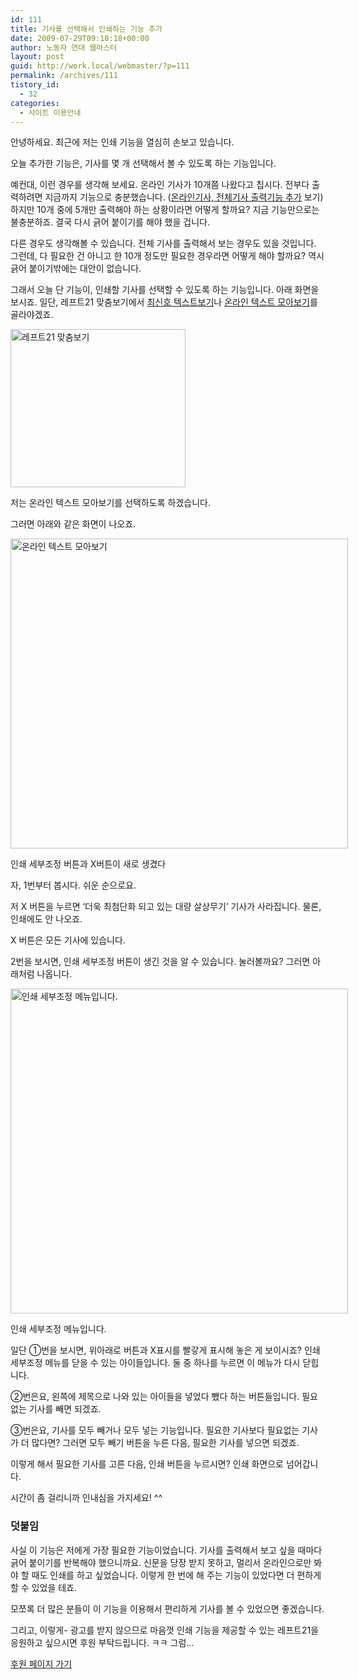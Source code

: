 ```yaml
---
id: 111
title: 기사를 선택해서 인쇄하는 기능 추가
date: 2009-07-29T09:10:18+00:00
author: 노동자 연대 웹마스터
layout: post
guid: http://work.local/webmaster/?p=111
permalink: /archives/111
tistory_id:
  - 32
categories:
  - 사이트 이용안내
---
```

안녕하세요. 최근에 저는 인쇄 기능을 열심히 손보고 있습니다.

오늘 추가한 기능은, 기사를 몇 개 선택해서 볼 수 있도록 하는 기능입니다.

예컨대, 이런 경우를 생각해 보세요. 온라인 기사가 10개쯤 나왔다고 칩시다. 전부다 출력하려면 지금까지 기능으로 충분했습니다. (<a target="_blank" href="31">온라인기사, 전체기사 출력기능 추가</a>&nbsp;보기) 하지만 10개 중에 5개만 출력해야 하는 상황이라면 어떻게 할까요? 지금 기능만으로는 불충분하죠. 결국 다시 긁어 붙이기를 해야 했을 겁니다.

다른 경우도 생각해볼 수 있습니다. 전체 기사를 출력해서 보는 경우도 있을 것입니다. 그런데, 다 필요한 건 아니고 한 10개 정도만 필요한 경우라면 어떻게 해야 할까요? 역시 긁어 붙이기밖에는 대안이 없습니다.

그래서 오늘 단 기능이, 인쇄할 기사를 선택할 수 있도록 하는 기능입니다. 아래 화면을 보시죠. 일단, 레프트21 맞춤보기에서 <a target="_blank" href="http://wspaper.org/5_viewtext.php" class="broken_link">최신호 텍스트보기</a>나 <a target="_blank" href="http://wspaper.org/5_viewtext.php?option=online" class="broken_link">온라인 텍스트 모아보기</a>를 골라야겠죠.

<img src="http://work.local/webmaster/wp-content/uploads/1/cfile9.uf.1661E74B4D084715017BAF.gif" class="aligncenter" width="280" height="253" alt="레프트21 맞춤보기" />

저는 온라인 텍스트 모아보기를 선택하도록 하겠습니다.

그러면 아래와 같은 화면이 나오죠.

<div style="width: 550px" class="wp-caption aligncenter">
  <img src="http://work.local/webmaster/wp-content/uploads/1/cfile24.uf.1965E9484D084715089299.gif" width="540" height="496" alt="온라인 텍스트 모아보기" />
  
  <p class="wp-caption-text">
    인쇄 세부조정 버튼과 X버튼이 새로 생겼다
  </p>
</div>

자, 1번부터 봅시다. 쉬운 순으로요.

저 X 버튼을 누르면 &#8216;더욱 최첨단화 되고 있는 대량 살상무기&#8217; 기사가 사라집니다. 물론, 인쇄에도 안 나오죠.

X 버튼은 모든 기사에 있습니다.

2번을 보시면, 인쇄 세부조정 버튼이 생긴 것을 알 수 있습니다. 눌러볼까요? 그러면 아래처럼 나옵니다.

<div style="width: 550px" class="wp-caption aligncenter">
  <img src="http://work.local/webmaster/wp-content/uploads/1/cfile4.uf.131EA3504D084716257699.gif" width="540" height="520" alt="인쇄 세부조정 메뉴입니다." />
  
  <p class="wp-caption-text">
    인쇄 세부조정 메뉴입니다.
  </p>
</div>

일단 ①번을 보시면, 위아래로 버튼과 X표시를 빨갛게 표시해 놓은 게 보이시죠? 인쇄 세부조정 메뉴를 닫을 수 있는 아이들입니다. 둘 중 하나를 누르면 이 메뉴가 다시 닫힙니다.

②번은요, 왼쪽에 제목으로 나와 있는 아이들을 넣었다 뺐다 하는 버튼들입니다. 필요 없는 기사를 빼면 되겠죠.

③번은요, 기사를 모두 빼거나 모두 넣는 기능입니다. 필요한 기사보다 필요없는 기사가 더 많다면? 그러면 모두 빼기 버튼을 누른 다음, 필요한 기사를 넣으면 되겠죠.

이렇게 해서 필요한 기사를 고른 다음, 인쇄 버튼을 누르시면? 인쇄 화면으로 넘어갑니다.

시간이 좀 걸리니까 인내심을 가지세요! ^^

### 덧붙임

사실 이 기능은 저에게 가장 필요한 기능이었습니다. 기사를 출력해서 보고 싶을 때마다 긁어 붙이기를 반복해야 했으니까요. 신문을 당장 받지 못하고, 멀리서 온라인으로만 봐야 할 때도 인쇄를 하고 싶었습니다. 이렇게 한 번에 해 주는 기능이 있었다면 더 편하게 할 수 있었을 테죠.

모쪼록 더 많은 분들이 이 기능을 이용해서 편리하게 기사를 볼 수 있었으면 좋겠습니다.

그리고, 이렇게- 광고를 받지 않으므로 마음껏 인쇄 기능을 제공할 수 있는 레프트21을 응원하고 싶으시면 후원 부탁드립니다. ㅋㅋ 그럼&#8230;

<a target="_blank" href="http://wspaper.org/B_support.php?from=webmasterBlog">후원 페이지 가기</a>